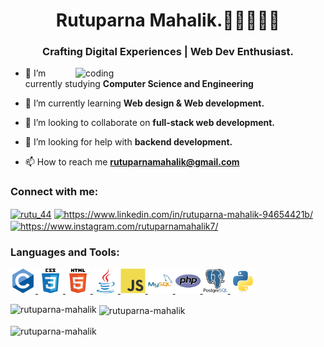 <h1 align="center">Rutuparna Mahalik.👩🏻‍💻✌🏻</h1>
<h3 align="center">Crafting Digital Experiences | Web Dev Enthusiast.</h3>

<img align="right" alt="coding" width="400"
src="https://media.giphy.com/media/v1.Y2lkPTc5MGI3NjExc2RrdjlkNDIwNTdqZW9tY3czaDJuZW0wb25zYmRjbnhzenNmMndjZSZlcD12MV9pbnRlcm5hbF9naWZfYnlfaWQmY3Q9Zw/26tn33aiTi1jkl6H6/giphy.gif">

- 🔭 I’m currently studying **Computer Science and Engineering**

- 🌱 I’m currently learning **Web design & Web development.**

- 👯 I’m looking to collaborate on **full-stack web development.**

- 🤝 I’m looking for help with **backend development.**

- 📫 How to reach me **rutuparnamahalik@gmail.com**

<h3 align="left">Connect with me:</h3>
<p align="left">
<a href="https://twitter.com/rutu_44" target="blank"><img align="center" src="https://raw.githubusercontent.com/rahuldkjain/github-profile-readme-generator/master/src/images/icons/Social/twitter.svg" alt="rutu_44" height="30" width="40" /></a>
<a href="https://linkedin.com/in/https://www.linkedin.com/in/rutuparna-mahalik-94654421b/" target="blank"><img align="center" src="https://raw.githubusercontent.com/rahuldkjain/github-profile-readme-generator/master/src/images/icons/Social/linked-in-alt.svg" alt="https://www.linkedin.com/in/rutuparna-mahalik-94654421b/" height="30" width="40" /></a>
<a href="https://instagram.com/https://www.instagram.com/rutuparnamahalik7/" target="blank"><img align="center" src="https://raw.githubusercontent.com/rahuldkjain/github-profile-readme-generator/master/src/images/icons/Social/instagram.svg" alt="https://www.instagram.com/rutuparnamahalik7/" height="30" width="40" /></a>
</p>

<h3 align="left">Languages and Tools:</h3>
<p align="left"> <a href="https://www.cprogramming.com/" target="_blank" rel="noreferrer"> <img src="https://raw.githubusercontent.com/devicons/devicon/master/icons/c/c-original.svg" alt="c" width="40" height="40"/> </a> <a href="https://www.w3schools.com/css/" target="_blank" rel="noreferrer"> <img src="https://raw.githubusercontent.com/devicons/devicon/master/icons/css3/css3-original-wordmark.svg" alt="css3" width="40" height="40"/> </a> <a href="https://www.w3.org/html/" target="_blank" rel="noreferrer"> <img src="https://raw.githubusercontent.com/devicons/devicon/master/icons/html5/html5-original-wordmark.svg" alt="html5" width="40" height="40"/> </a> <a href="https://www.java.com" target="_blank" rel="noreferrer"> <img src="https://raw.githubusercontent.com/devicons/devicon/master/icons/java/java-original.svg" alt="java" width="40" height="40"/> </a> <a href="https://developer.mozilla.org/en-US/docs/Web/JavaScript" target="_blank" rel="noreferrer"> <img src="https://raw.githubusercontent.com/devicons/devicon/master/icons/javascript/javascript-original.svg" alt="javascript" width="40" height="40"/> </a> <a href="https://www.mysql.com/" target="_blank" rel="noreferrer"> <img src="https://raw.githubusercontent.com/devicons/devicon/master/icons/mysql/mysql-original-wordmark.svg" alt="mysql" width="40" height="40"/> </a> <a href="https://www.php.net" target="_blank" rel="noreferrer"> <img src="https://raw.githubusercontent.com/devicons/devicon/master/icons/php/php-original.svg" alt="php" width="40" height="40"/> </a> <a href="https://www.postgresql.org" target="_blank" rel="noreferrer"> <img src="https://raw.githubusercontent.com/devicons/devicon/master/icons/postgresql/postgresql-original-wordmark.svg" alt="postgresql" width="40" height="40"/> </a> <a href="https://www.python.org" target="_blank" rel="noreferrer"> <img src="https://raw.githubusercontent.com/devicons/devicon/master/icons/python/python-original.svg" alt="python" width="40" height="40"/> </a> </p>

<p><img align="left" src="https://github-readme-stats.vercel.app/api/top-langs?username=rutuparna-mahalik&show_icons=true&locale=en&layout=compact" alt="rutuparna-mahalik" /></p>

<p>&nbsp;<img align="center" src="https://github-readme-stats.vercel.app/api?username=rutuparna-mahalik&show_icons=true&locale=en" alt="rutuparna-mahalik" /></p>

<p><img align="center" src="https://github-readme-streak-stats.herokuapp.com/?user=rutuparna-mahalik&" alt="rutuparna-mahalik" /></p>
